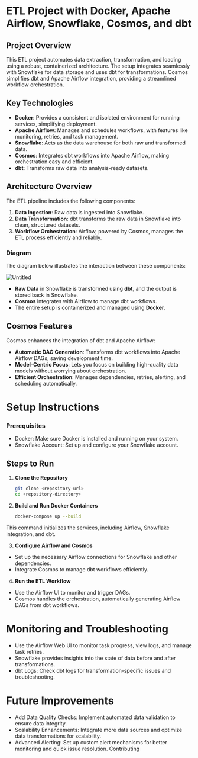 # ETL Project with Docker, Apache Airflow, Snowflake, Cosmos, and dbt

## Project Overview
This ETL project automates data extraction, transformation, and loading using a robust, containerized architecture. The setup integrates seamlessly with Snowflake for data storage and uses dbt for transformations. Cosmos simplifies dbt and Apache Airflow integration, providing a streamlined workflow orchestration.

## Key Technologies
- **Docker**: Provides a consistent and isolated environment for running services, simplifying deployment.
- **Apache Airflow**: Manages and schedules workflows, with features like monitoring, retries, and task management.
- **Snowflake**: Acts as the data warehouse for both raw and transformed data.
- **Cosmos**: Integrates dbt workflows into Apache Airflow, making orchestration easy and efficient.
- **dbt**: Transforms raw data into analysis-ready datasets.

## Architecture Overview
The ETL pipeline includes the following components:
1. **Data Ingestion**: Raw data is ingested into Snowflake.
2. **Data Transformation**: dbt transforms the raw data in Snowflake into clean, structured datasets.
3. **Workflow Orchestration**: Airflow, powered by Cosmos, manages the ETL process efficiently and reliably.

### Diagram
The diagram below illustrates the interaction between these components:

![Untitled](https://github.com/user-attachments/assets/174c29f1-bdab-47e0-9a1a-b67eb7efa93a)

- **Raw Data** in Snowflake is transformed using **dbt**, and the output is stored back in Snowflake.
- **Cosmos** integrates with Airflow to manage dbt workflows.
- The entire setup is containerized and managed using **Docker**.

## Cosmos Features
Cosmos enhances the integration of dbt and Apache Airflow:
- **Automatic DAG Generation**: Transforms dbt workflows into Apache Airflow DAGs, saving development time.
- **Model-Centric Focus**: Lets you focus on building high-quality data models without worrying about orchestration.
- **Efficient Orchestration**: Manages dependencies, retries, alerting, and scheduling automatically.
  
Setup Instructions
===========================
### Prerequisites
-    Docker: Make sure Docker is installed and running on your system.
-    Snowflake Account: Set up and configure your Snowflake account.

## Steps to Run

1. **Clone the Repository**
   ```bash
   git clone <repository-url>
   cd <repository-directory>

2. **Build and Run Docker Containers**
    ```bash
    docker-compose up --build
This command initializes the services, including Airflow, Snowflake integration, and dbt.

3. **Configure Airflow and Cosmos**
-    Set up the necessary Airflow connections for Snowflake and other dependencies.
-    Integrate Cosmos to manage dbt workflows efficiently.

4. **Run the ETL Workflow**
-    Use the Airflow UI to monitor and trigger DAGs.
-    Cosmos handles the orchestration, automatically generating Airflow DAGs from dbt workflows.
    
Monitoring and Troubleshooting
===========================
-    Use the Airflow Web UI to monitor task progress, view logs, and manage task retries.
-    Snowflake provides insights into the state of data before and after transformations.
-    dbt Logs: Check dbt logs for transformation-specific issues and troubleshooting.
  
Future Improvements
===========================
-    Add Data Quality Checks: Implement automated data validation to ensure data integrity.
-    Scalability Enhancements: Integrate more data sources and optimize data transformations for scalability.
-    Advanced Alerting: Set up custom alert mechanisms for better monitoring and quick issue resolution.
Contributing
